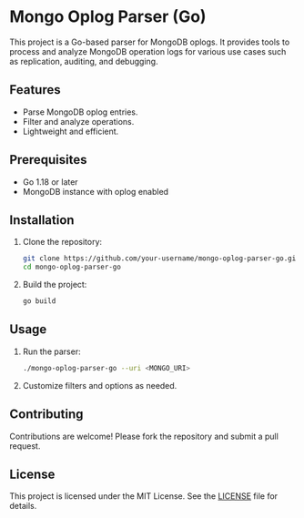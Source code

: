 # Mongo Oplog Parser (Go)

This project is a Go-based parser for MongoDB oplogs. It provides tools to process and analyze MongoDB operation logs for various use cases such as replication, auditing, and debugging.

## Features

- Parse MongoDB oplog entries.
- Filter and analyze operations.
- Lightweight and efficient.

## Prerequisites

- Go 1.18 or later
- MongoDB instance with oplog enabled

## Installation

1. Clone the repository:
    ```bash
    git clone https://github.com/your-username/mongo-oplog-parser-go.git
    cd mongo-oplog-parser-go
    ```

2. Build the project:
    ```bash
    go build
    ```

## Usage

1. Run the parser:
    ```bash
    ./mongo-oplog-parser-go --uri <MONGO_URI>
    ```

2. Customize filters and options as needed.

## Contributing

Contributions are welcome! Please fork the repository and submit a pull request.

## License

This project is licensed under the MIT License. See the [LICENSE](LICENSE) file for details.